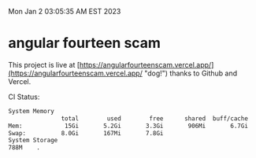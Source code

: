 Mon Jan  2 03:05:35 AM EST 2023

# angular fourteen scam


This project is live at [https://angularfourteenscam.vercel.app/](https://angularfourteenscam.vercel.app/ "dog!") thanks to Github and Vercel.

CI Status: 

```bash
System Memory
               total        used        free      shared  buff/cache   available
Mem:            15Gi       5.2Gi       3.3Gi       906Mi       6.7Gi       8.8Gi
Swap:          8.0Gi       167Mi       7.8Gi
System Storage
788M	.
```
